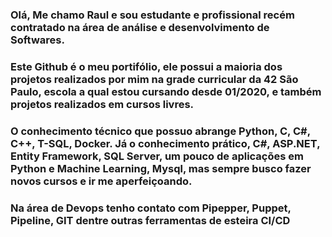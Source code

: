 ### Olá, Me chamo Raul e sou estudante e profissional recém contratado na área de análise e desenvolvimento de Softwares.
### Este Github é o meu portifólio, ele possui a maioria dos projetos realizados por mim na grade curricular da 42 São Paulo, escola a qual estou cursando desde 01/2020, e também projetos realizados em cursos livres.
### O conhecimento técnico que possuo abrange Python, C, C#, C++, T-SQL, Docker. Já o conhecimento prático, C#, ASP.NET, Entity Framework, SQL Server, um pouco de aplicações em Python e Machine Learning, Mysql, mas sempre busco fazer novos cursos e ir me aperfeiçoando.
### Na área de Devops tenho contato com Pipepper, Puppet, Pipeline, GIT dentre outras ferramentas de esteira CI/CD

<!--
**raulkeljr/raulkeljr** is a ✨ _special_ ✨ repository because its `README.md` (this file) appears on your GitHub profile.

Here are some ideas to get you started:

- 🔭 I’m currently working on ...
- 🌱 I’m currently learning ...
- 👯 I’m looking to collaborate on ...
- 🤔 I’m looking for help with ...
- 💬 Ask me about ...
- 📫 How to reach me: ...
- 😄 Pronouns: ...
- ⚡ Fun fact: ...
-->
